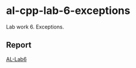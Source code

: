 # al-cpp-lab-6-exceptions
Lab work 6. Exceptions.

## Report
[AL-Lab6](https://drive.google.com/file/d/1cpsB7aKHgmyVx7hBniTVfduENyCz6Wvh/view?usp=sharing)
